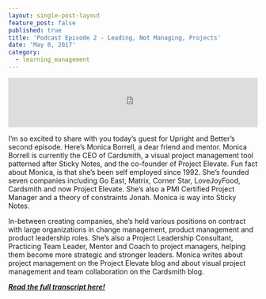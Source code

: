 ```yaml
---
layout: single-post-layout
feature_post: false
published: true
title: 'Podcast Episode 2 - Leading, Not Managing, Projects'
date: 'May 8, 2017'
category:
  - learning_management
---
```

<iframe src="https://www.podbean.com/media/player/n28ug-6a94e0?from=yiiadmin&skin=1&btn-skin=104&share=1&fonts=Helvetica&auto=0&download=0&rtl=0" height="100" width="100%" frameborder="0" scrolling="no" data-name="pb-iframe-player"></iframe>

I’m so excited to share with you today’s guest for Upright and Better’s second episode. Here’s Monica Borrell, a dear friend and mentor. Monica Borrell is currently the CEO of Cardsmith, a visual project management tool patterned after Sticky Notes, and the co-founder of Project Elevate. Fun fact about Monica, is that she’s been self employed since 1992. She’s founded seven companies including Go East, Matrix, Corner Star, LoveJoyFood, Cardsmith and now Project Elevate. She’s also a PMI Certified Project Manager and a theory of constraints Jonah. Monica is way into Sticky Notes.

In-between creating companies, she’s held various positions on contract with large organizations in change management, product management and product leadership roles. She’s also a Project Leadership Consultant, Practicing Team Leader, Mentor and Coach to project managers, helping them become more strategic and stronger leaders. Monica writes about project management on the Project Elevate blog and about visual project management and team collaboration on the Cardsmith blog.

_**[Read the full transcript here!](http://www.uprightandbetter.com/episode-2-leading-not-managing-projects/)**_
